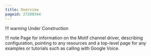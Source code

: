 ```yaml
---
title: Overview
pageid: 27200344
---
```


!!! warning 
    Under Construction

[//]: # (end-warning)

!!! note 
    Page for information on the Motif channel driver, describing configuration, pointing to any resources and a top-level page for any examples or tutorials such as calling with Google Voice.

[//]: # (end-note)
